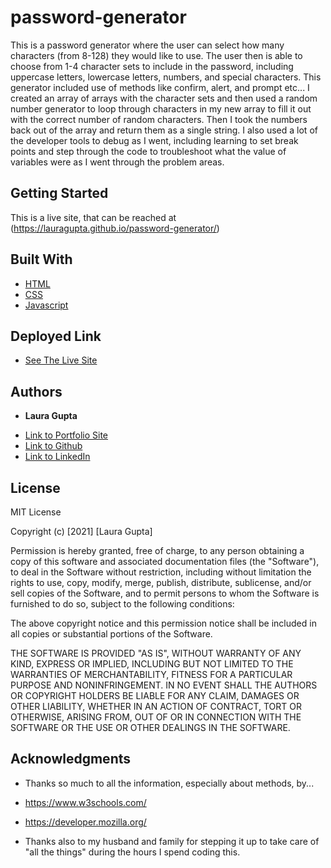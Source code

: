 # password-generator

This is a password generator where the user can select how many characters (from 8-128) they would like to use. The user then is able to choose from 1-4 character sets to include in the password, including uppercase letters, lowercase letters, numbers, and special characters. This generator included use of methods like confirm, alert, and prompt etc...  I created an array of arrays with the character sets and then used a random number generator to loop through characters in my new array to fill it out with the correct number of random characters. Then I took the numbers back out of the array and return them as a single string. I also used a lot of the developer tools to debug as I went, including learning to set break points and step through the code to troubleshoot what the value of variables were as I went through the problem areas. 

## Getting Started
 
 This is a live site, that can be reached at (https://lauragupta.github.io/password-generator/)




## Built With

* [HTML](https://developer.mozilla.org/en-US/docs/Web/HTML)
* [CSS](https://developer.mozilla.org/en-US/docs/Web/CSS)
* [Javascript](https://developer.mozilla.org/en-US/docs/Web/JavaScript)

## Deployed Link

* [See The Live Site](https://lauragupta.github.io/password-generator/)


## Authors

* **Laura Gupta** 

- [Link to Portfolio Site](https://lauragupta.github.io/resumepage/)
- [Link to Github](https://github.com/lauragupta?tab=repositories)
- [Link to LinkedIn](https://www.linkedin.com/in/laura-gupta-5a277158/)


## License
MIT License

Copyright (c) [2021] [Laura Gupta]

Permission is hereby granted, free of charge, to any person obtaining a copy of this software and associated documentation files (the "Software"), to deal in the Software without restriction, including without limitation the rights to use, copy, modify, merge, publish, distribute, sublicense, and/or sell copies of the Software, and to permit persons to whom the Software is furnished to do so, subject to the following conditions:

The above copyright notice and this permission notice shall be included in all copies or substantial portions of the Software.

THE SOFTWARE IS PROVIDED "AS IS", WITHOUT WARRANTY OF ANY KIND, EXPRESS OR IMPLIED, INCLUDING BUT NOT LIMITED TO THE WARRANTIES OF MERCHANTABILITY, FITNESS FOR A PARTICULAR PURPOSE AND NONINFRINGEMENT. IN NO EVENT SHALL THE AUTHORS OR COPYRIGHT HOLDERS BE LIABLE FOR ANY CLAIM, DAMAGES OR OTHER LIABILITY, WHETHER IN AN ACTION OF CONTRACT, TORT OR OTHERWISE, ARISING FROM, OUT OF OR IN CONNECTION WITH THE SOFTWARE OR THE USE OR OTHER DEALINGS IN THE SOFTWARE.

## Acknowledgments

* Thanks so much to all the information, especially about methods, by...

* https://www.w3schools.com/
* https://developer.mozilla.org/

* Thanks also to my husband and family for stepping it up to take care of "all the things" during the hours I spend coding this.
